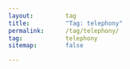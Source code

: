 ```yaml
---
layout:         tag
title:          "Tag: telephony"
permalink:      /tag/telephony/
tag:            telephony
sitemap:        false

---
```


